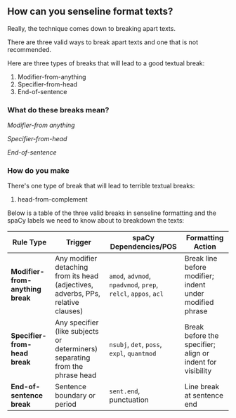 ## How can you senseline format texts?

Really, the technique comes down to breaking apart texts.

There are three valid ways to break apart texts and one that is not recommended.

Here are three types of breaks that will lead to a good textual break:

1. Modifier-from-anything
2. Specifier-from-head
3. End-of-sentence

### What do these breaks mean?

*Modifier-from anything*

*Specifier-from-head*

*End-of-sentence*

### How do you make 
There's one type of break that will lead to terrible textual breaks:

1. head-from-complement



Below is a table of the three valid breaks in senseline formatting and the spaCy labels we need to know about to breakdown the texts:

| **Rule Type**                    | **Trigger**                                                                       | **spaCy Dependencies/POS**                                    | **Formatting Action**                                      |
| -------------------------------- | --------------------------------------------------------------------------------- | ------------------------------------------------------------- | ---------------------------------------------------------- |
| **Modifier-from-anything break** | Any modifier detaching from its head (adjectives, adverbs, PPs, relative clauses) | `amod`, `advmod`, `npadvmod`, `prep`, `relcl`, `appos`, `acl` | Break line before modifier; indent under modified phrase   |
| **Specifier-from-head break**    | Any specifier (like subjects or determiners) separating from the phrase head      | `nsubj`, `det`, `poss`, `expl`, `quantmod`                    | Break before the specifier; align or indent for visibility |
| **End-of-sentence break**        | Sentence boundary or period                                                       | `sent.end`, punctuation                                       | Line break at sentence end                                 |
